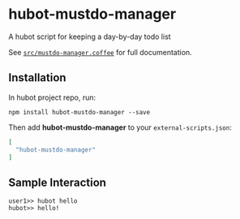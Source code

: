 # hubot-mustdo-manager

A hubot script for keeping a day-by-day todo list

See [`src/mustdo-manager.coffee`](src/mustdo-manager.coffee) for full documentation.

## Installation

In hubot project repo, run:

`npm install hubot-mustdo-manager --save`

Then add **hubot-mustdo-manager** to your `external-scripts.json`:

```json
[
  "hubot-mustdo-manager"
]
```

## Sample Interaction

```
user1>> hubot hello
hubot>> hello!
```
